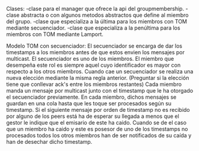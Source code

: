 Clases:
-clase para el manager que ofrece la api del groupmembership.
-clase abstracta o con algunos metodos abstractos que define al miembro del grupo.
-clase que especializa a la última para los miembros con TOM mediante secuenciador.
-clase que especializa a la penúltima para los miembros con TOM mediante Lamport.

Modelo TOM con secuenciador:
El secuenciador se encarga de dar los timestamps a los miembros antes de que estos envien los mensajes por multicast.
El secuenciador es uno de los miembros.
El miembro que desempeña este rol es siempre aquel cuyo identificador es mayor con respecto a los otros miembros.
Cuando cae un secuenciador se realiza una nueva elección mediante la misma regla anterior. (Preguntar si la elección tiene que conllevar ack's entre los miembros restantes)
Cada miembro manda un mensaje por multicast junto con el timestamp que le ha otorgado el secuenciador previamente.
En cada miembro, dichos mensajes se guardan en una cola hasta que les toque ser procesados según su timestamp.
Si el siguiente mensaje por orden de timestamp no es recibido por alguno de los peers está ha de esperar su llegada a menos que el gestor le indique que el emisario de este ha caido.
Cuando se de el caso que un miembro ha caido y este es posesor de uno de los timestamps no procesados todos los otros miembros han de ser notificados de su caída y han de desechar dicho timestamp.


